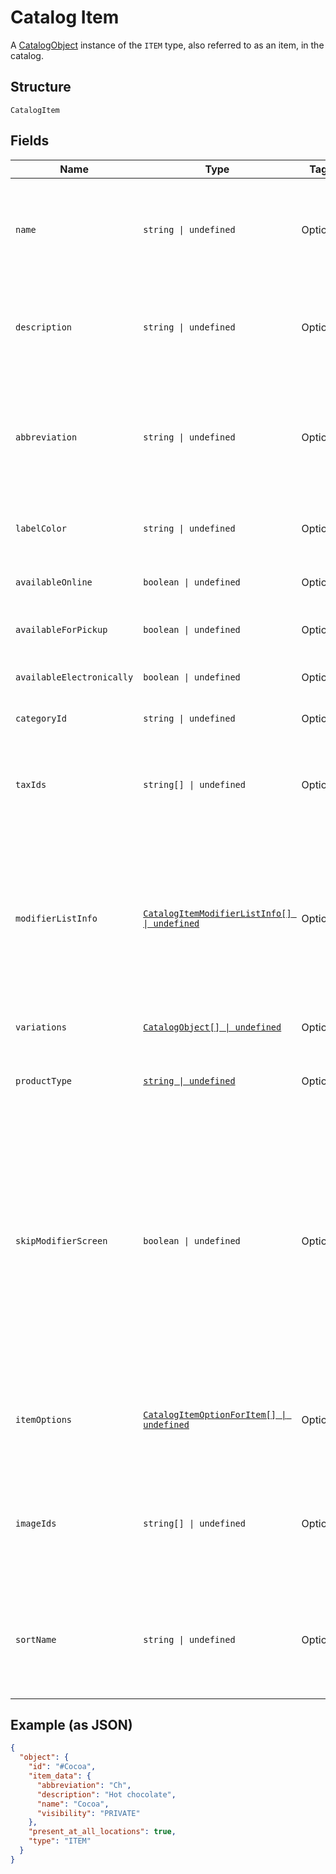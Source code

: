 
# Catalog Item

A [CatalogObject](/doc/models/catalog-object.md) instance of the `ITEM` type, also referred to as an item, in the catalog.

## Structure

`CatalogItem`

## Fields

| Name | Type | Tags | Description |
|  --- | --- | --- | --- |
| `name` | `string \| undefined` | Optional | The item's name. This is a searchable attribute for use in applicable query filters, its value must not be empty, and the length is of Unicode code points.<br>**Constraints**: *Maximum Length*: `512` |
| `description` | `string \| undefined` | Optional | The item's description. This is a searchable attribute for use in applicable query filters, and its value length is of Unicode code points.<br>**Constraints**: *Maximum Length*: `4096` |
| `abbreviation` | `string \| undefined` | Optional | The text of the item's display label in the Square Point of Sale app. Only up to the first five characters of the string are used.<br>This attribute is searchable, and its value length is of Unicode code points.<br>**Constraints**: *Maximum Length*: `24` |
| `labelColor` | `string \| undefined` | Optional | The color of the item's display label in the Square Point of Sale app. This must be a valid hex color code. |
| `availableOnline` | `boolean \| undefined` | Optional | If `true`, the item can be added to shipping orders from the merchant's online store. |
| `availableForPickup` | `boolean \| undefined` | Optional | If `true`, the item can be added to pickup orders from the merchant's online store. |
| `availableElectronically` | `boolean \| undefined` | Optional | If `true`, the item can be added to electronically fulfilled orders from the merchant's online store. |
| `categoryId` | `string \| undefined` | Optional | The ID of the item's category, if any. |
| `taxIds` | `string[] \| undefined` | Optional | A set of IDs indicating the taxes enabled for<br>this item. When updating an item, any taxes listed here will be added to the item.<br>Taxes may also be added to or deleted from an item using `UpdateItemTaxes`. |
| `modifierListInfo` | [`CatalogItemModifierListInfo[] \| undefined`](/doc/models/catalog-item-modifier-list-info.md) | Optional | A set of `CatalogItemModifierListInfo` objects<br>representing the modifier lists that apply to this item, along with the overrides and min<br>and max limits that are specific to this item. Modifier lists<br>may also be added to or deleted from an item using `UpdateItemModifierLists`. |
| `variations` | [`CatalogObject[] \| undefined`](/doc/models/catalog-object.md) | Optional | A list of [CatalogItemVariation](/doc/models/catalog-item-variation.md) objects for this item. An item must have<br>at least one variation. |
| `productType` | [`string \| undefined`](/doc/models/catalog-item-product-type.md) | Optional | The type of a CatalogItem. Connect V2 only allows the creation of `REGULAR` or `APPOINTMENTS_SERVICE` items. |
| `skipModifierScreen` | `boolean \| undefined` | Optional | If `false`, the Square Point of Sale app will present the `CatalogItem`'s<br>details screen immediately, allowing the merchant to choose `CatalogModifier`s<br>before adding the item to the cart.  This is the default behavior.<br><br>If `true`, the Square Point of Sale app will immediately add the item to the cart with the pre-selected<br>modifiers, and merchants can edit modifiers by drilling down onto the item's details.<br><br>Third-party clients are encouraged to implement similar behaviors. |
| `itemOptions` | [`CatalogItemOptionForItem[] \| undefined`](/doc/models/catalog-item-option-for-item.md) | Optional | List of item options IDs for this item. Used to manage and group item<br>variations in a specified order.<br><br>Maximum: 6 item options. |
| `imageIds` | `string[] \| undefined` | Optional | The IDs of images associated with this `CatalogItem` instance.<br>These images will be shown to customers in Square Online Store.<br>The first image will show up as the icon for this item in POS. |
| `sortName` | `string \| undefined` | Optional | A name to sort the item by. If this name is unspecified, namely, the `sort_name` field is absent, the regular `name` field is used for sorting.<br><br>It is currently supported for sellers of the Japanese locale only. |

## Example (as JSON)

```json
{
  "object": {
    "id": "#Cocoa",
    "item_data": {
      "abbreviation": "Ch",
      "description": "Hot chocolate",
      "name": "Cocoa",
      "visibility": "PRIVATE"
    },
    "present_at_all_locations": true,
    "type": "ITEM"
  }
}
```

